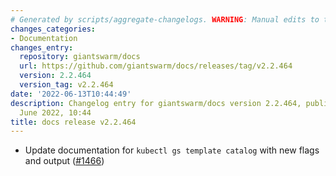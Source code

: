 ```yaml
---
# Generated by scripts/aggregate-changelogs. WARNING: Manual edits to this files will be overwritten.
changes_categories:
- Documentation
changes_entry:
  repository: giantswarm/docs
  url: https://github.com/giantswarm/docs/releases/tag/v2.2.464
  version: 2.2.464
  version_tag: v2.2.464
date: '2022-06-13T10:44:49'
description: Changelog entry for giantswarm/docs version 2.2.464, published on 13
  June 2022, 10:44
title: docs release v2.2.464
---
```


- Update documentation for `kubectl gs template catalog` with new flags and output ([#1466](https://github.com/giantswarm/docs/pull/1466))
